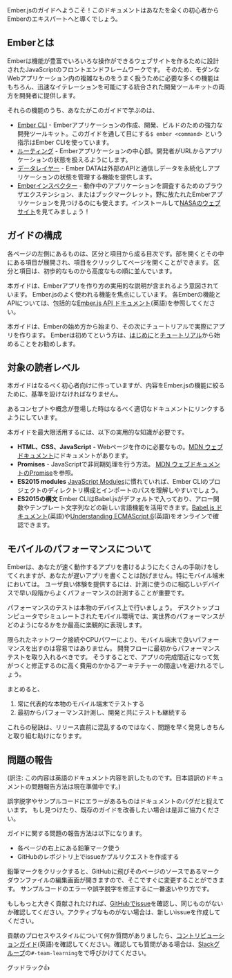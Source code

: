 <!--
Welcome to the Ember.js Guides! This documentation will take you from
total beginner to Ember expert.
-->

Ember.jsのガイドへようこそ！このドキュメントはあなたを全くの初心者からEmberのエキスパートへと導くでしょう。

<!--
## What is Ember?
-->

<h2 id="toc_what-is-ember" class="anchorable-toc">Emberとは</h2>

<!--
Ember is a JavaScript front-end framework designed to help you build websites with rich and complex user interactions.
It does so by providing developers both with many features that are essential to manage complexity in modern web applications,
as well as an integrated development toolkit that enables rapid iteration.
-->

Emberは機能が豊富でいろいろな操作ができるウェブサイトを作るために設計されたJavaScriptのフロントエンドフレームワークです。
そのため、モダンなWebアプリケーション内の複雑なものをうまく扱うために必要な多くの機能はもちろん、迅速なイテレーションを可能にする統合された開発ツールキットの両方を開発者に提供します。

<!--
Some of these features that you'll learn about in the guides are:
-->

それらの機能のうち、あなたがこのガイドで学ぶのは、

<!--
* [Ember CLI](./configuring-ember/configuring-ember-cli/) - A robust development toolkit to create, develop, and build Ember applications. When you see an `$ ember <command>` instruction throughout the guides, that's Ember CLI!
* [Routing](./routing) - The central part of an Ember application. Enables developers to drive the application state from the URL.
* [Templating engine](./templates/handlebars-basics/) - Use Handlebars syntax to write your application's templates
* [Data layer](./models/) - Ember Data provides a consistent way to communicate with external APIs and manage application state
* [Ember Inspector](./ember-inspector/) - A browser extension, or bookmarklet, to inspect your application live. It's also useful for spotting Ember applications in the wild, try to install it and open up the [NASA website](https://www.nasa.gov/)!
-->

* [Ember CLI](./configuring-ember/configuring-ember-cli/) - Emberアプリケーションの作成、開発、ビルドのための強力な開発ツールキット。このガイドを通して目にする`$ ember <command>` という指示はEmber CLIを使っています。
* [ルーティング](./routing) - Emberアプリケーションの中心部。開発者がURLからアプリケーションの状態を扱えるようにします。
* [データレイヤー](./models) - Ember DATAは外部のAPIと通信しデータを永続化しアプリケーションの状態を管理する機能を提供します。
* [Emberインスペクター](./ember-inspector) - 動作中のアプリケーションを調査するためのブラウザエクステンション、またはブックマークレット。野に放たれたEmberアプリケーションを見つけるのにも使えます。インストールして[NASAのウェブサイト](https://www.nasa.gov/)を見てみましょう！

<!--
## Organization
-->

<h2 id="toc_what-is-ember" class="anchorable-toc">ガイドの構成</h2>

<!--
On the left side of each Guides page is a table of contents,
organized into sections that can be expanded to show the topics
they cover. Both the sections and the topics within each section are
ordered from basic to advanced concepts.
-->

各ページの左側にあるものは、区分と項目から成る目次です。部を開くとその中にある項目が展開され、項目をクリックしてページを開くことができます。
区分と項目は、初歩的なものから高度なもの順に並んでいます。

<!--
The Guides are intended to contain practical explanations of how to
build Ember apps, focusing on the most widely-used features of Ember.js.
For comprehensive documentation of every Ember feature and API, see the
[Ember.js API documentation](http://emberjs.com/api/).
-->

本ガイドは、Emberアプリを作り方の実用的な説明が含まれるよう意図されています。
Ember.jsのよく使われる機能を焦点にしています。
各Emberの機能とAPIについては、包括的な[Ember.js API ドキュメント](http://emberjs.com/api/)(英語)を参照してください。

<!--
The Guides begin with an explanation of how to get started with Ember,
followed by a tutorial on how to build your first Ember app.
If you're brand new to Ember,
we recommend you start off by following along with these first two sections of the Guides.
-->

本ガイドは、Emberの始め方から始まり、その次にチュートリアルで実際にアプリを作ります。
Emberは初めてという方は、[はじめに](./getting-started/quick-start)と[チュートリアル](./tutorial/ember-cli)から始めることをお勧めします。

<!--
## Assumptions
-->

<h2 id="toc_what-is-ember" class="anchorable-toc">対象の読者レベル</h2>

<!--
While we try to make the Guides as beginner-friendly as we can,
we must establish a baseline so that the guides can keep focused on Ember.js functionality.
We will try to link to appropriate documentation whenever a concept is introduced.
-->

本ガイドはなるべく初心者向けに作っていますが、内容をEmber.jsの機能に絞るために、基準を設けなければなりません。

あるコンセプトや概念が登場した時はなるべく適切なドキュメントにリンクするようにしています。

<!--
To make the most out of the guides, you should have a working knowledge of:
-->

本ガイドを最大限活用するには、以下の実用的な知識が必要です。

<!--
* **HTML, CSS, JavaScript** - the building blocks of web pages. You can find documentation of each of these technologies at the [Mozilla Developer Network][mdn].
* **Promises** - the native way to deal with asynchrony in your JavaScript code. See the relevant [Mozilla Developer Network][promises] section.
* **ES2015 modules** - you will better understand [Ember CLI's][ember-cli] project structure and import paths if you are comfortable with [JavaScript Modules][js-modules].
* **ES2015 syntax** - Ember CLI comes with Babel.js by default so you can
take advantage of newer language features such as arrow functions, template
strings, destructuring, and more. You can check the
[Babel.js documentation][babeljs] or read [Understanding ECMAScript 6][es6]
online.
-->


* **HTML、CSS、JavaScript** - Webページを作のに必要なもの。[MDN ウェブドキュメント](https://developer.mozilla.org/ja/)にドキュメントがあります。
* **Promises** - JavaScriptで非同期処理を行う方法。 [MDN ウェブドキュメントのPromise](https://developer.mozilla.org/ja/docs/Web/JavaScript/Reference/Global_Objects/Promise)を参照。
* **ES2015 modules**  [JavaScript Modules][js-modules]に慣れていれば、Ember CLIのプロジェクトのディレクトリ構成とインポートのパスを理解しやすいでしょう。
* **ES2015の構文** Ember CLIはBabel.jsがデフォルトで入っており、アロー関数やテンプレート文字列などの新しい言語機能を活用できます。[Babel.js ドキュメント][babeljs](英語)や[Understanding ECMAScript 6][es6](英語)をオンラインで確認できます。


<!--
## A Note on Mobile Performance
-->

<h2 id="toc_a-note-on-mobile-performance" class="anchorable-toc">モバイルのパフォーマンスについて</h2>

<!--
Ember will do a lot to help you write fast apps, but it can't prevent you from
writing a slow one. This is especially true on mobile devices. To deliver a great
experience, it's important to measure performance early and often, and with a diverse
set of devices.
-->

Emberは、あなたが速く動作するアプリを書けるようにたくさんの手助けをしてくれますが、あなたが遅いアプリを書くことは防げません。特にモバイル端末においては。
ユーザ良い体験を提供するには、計測に使うのに相応しいデバイスで早い段階からよくパフォーマンスの計測することが重要です。

<!--
Make sure you are testing performance on real devices. Simulated mobile
environments on a desktop computer give an optimistic-at-best representation of
what your real world performance will be like. The more operating systems and
hardware configurations you test, the more confident you can be.
-->

パフォーマンスのテストは本物のデバイス上で行いましょう。
デスクトップコンピュータでシミュレートされたモバイル環境では、実世界のパフォーマンスがどのようになるかをか最高に楽観的に表現します。

<!--
Due to their limited network connectivity and CPU power, great performance on
mobile devices rarely comes for free. You should integrate performance testing
into your development workflow from the beginning. This will help you avoid
making costly architectural mistakes that are much harder to fix if you only
notice them once your app is nearly complete.
-->

限られたネットワーク接続やCPUパワーにより、モバイル端末で良いパフォーマンスを出すのは容易ではありません。
開発フローに最初からパフォーマンステストを取り入れるべきです。
そうすることで、アプリの完成間近になって気がつくと修正するのに高く費用のかかるアーキテチャーの間違いを避けれるでしょう。

<!--
In short:
-->

まとめると、

<!--
1. Always test on real, representative mobile devices.
2. Measure performance from the beginning, and keep testing as your app
   develops.
-->

1. 常に代表的な本物のモバイル端末でテストする
2. 最初からパフォーマンス計測し、開発と共にテストも継続する

<!--
These tips will help you identify problems early so they can be addressed systematically, rather than
in a last-minute scramble.
-->

これらの秘訣は、リリース直前に混乱するのではなく、問題を早く発見しきちんと取り組む助けになります。

<!--
## Reporting a problem
-->

<h2 id="toc_what-is-ember" class="anchorable-toc">問題の報告</h2>

(訳注: この内容は英語のドキュメント内容を訳したものです。日本語訳のドキュメントの問題報告方法は現在準備中です。)

<!--
Typos, missing words, and code samples with errors are all considered
documentation bugs. If you spot one of them, or want to otherwise improve
the existing guides, we are happy to help you help us!
-->

誤字脱字やサンプルコードにエラーがあるものはドキュメントのバグだと捉えています。
もし見つけたり、既存のガイドを改善したい場合は是非ご協力ください。

<!--
Some of the more common ways to report a problem with the guides are:
-->

ガイドに関する問題の報告方法は以下になります。

<!--
* Using the pencil icon on the top-right of each guide page
* Opening an issue or pull request to [the GitHub repository][gh-guides]
-->

* 各ページの右上にある鉛筆マーク使う
* GitHubのレポジトリ上でissueかプルリクエストを作成する

<!--
Clicking the pencil icon will bring you to GitHub's editor for that
guide so you can edit right away, using the Markdown markup language.
This is the fastest way to correct a typo, a missing word, or an error in
a code sample.
-->

鉛筆マークをクリックすると、GitHubに飛びそのページのソースであるマークダウンファイルの編集画面が開きますので、そこですぐに変更することができます。
サンプルコードのエラーや誤字脱字を修正するに一番速いやり方です。

<!--
If you wish to make a more significant contribution be sure to check our
[issue tracker][gh-guides-issues] to see if your issue is already being
addressed. If you don't find an active issue, open a new one.
-->

もしもっと大きく貢献されたければ、[GitHubでissue][gh-guides-issues]を確認し、同じものがないか確認してください。アクティブなものがない場合は、新しいissueを作成してください。

<!--
If you have any questions about styling or the contributing process, you
can check out our [contributing guide][gh-guides-contributing]. If your
question persists, reach us at `#-team-learning` on the [Slack
group][slackin].
-->

貢献のプロセスやスタイルについて何か質問がありましたら、[コントリビューションガイド][gh-guides-contributing](英語)を確認してください。確認しても質問がある場合は、[Slackグループ][slackin]の`#-team-learning`をで呼びかけてください。

<!--
Good luck!
-->

グッドラック👍


[ember-cli]: https://ember-cli.com/

[mdn]: https://developer.mozilla.org/en-US/docs/Web
[promises]: https://developer.mozilla.org/en-US/docs/Web/JavaScript/Reference/Global_Objects/Promise
[js-modules]: http://jsmodules.io/
[babeljs]: https://babeljs.io/docs/learn-es2015/
[es6]: https://leanpub.com/understandinges6/read

[gh-guides]: https://github.com/emberjs/guides/
[gh-guides-issues]: https://github.com/emberjs/guides/issues
[gh-guides-contributing]: https://github.com/emberjs/guides/blob/master/CONTRIBUTING.md

[slackin]: https://ember-community-slackin.herokuapp.com/

